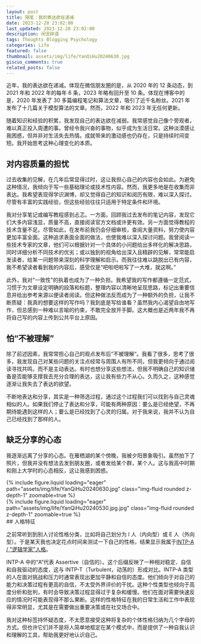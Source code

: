 ```yaml
---
layout: post
title: 随笔：我的表达欲在递减
date: 2023-12-28 23:02:00
last_updated: 2023-12-28 23:02:00
description: 闲言碎语
tags: Thoughts Blogging Psychology
categories: Life
featured: false
thumbnail: assets/img/life/YanQiHu20240630.jpg
giscus_comments: true
related_posts: false
---
```


近年，我的表达欲在递减。体现在微信朋友圈的是，从 2020 年的 12 条动态，到 2021 年和 2022 年的每年 6 条，2023 年略有回升至 10 条。体现在博客中的是，2020 年发表了 30 多篇编程笔记和算法文章，吸引了近千名粉丝。2021 年发布了十几篇关于模型算法的文章。然而，2022 年和 2023 年无任何更新。

随着知识和经验的积累，我发现自己的表达欲在减弱。我常感觉自己像个旁观者，难以真正投入周遭的事。曾经令我兴奋的事物，似乎成为生活日常。这种淡漠感让我困惑，但并非对生活失去热情。成就带来的激动感也仍存在，只是持续时间变短。我开始思考这种心理变化的本质。

## 对内容质量的担忧

过去收集的见解，在几年后常显得过时，这让我担心自己的内容也会如此。为避免这种情况，我倾向于写一些基础理论或技术性内容。然而，我更多地是在收集而非表达。我希望表现得学识渊博，却又觉得自己的知识和阅历有限，难以深入探讨。尽管有丰富的实践经验，但这些经验往往只适用于特定条件和环境。

我对分享笔记或编写教程感到忐忑。一方面，回顾我过去发布的笔记内容，发现它们大多内容浅显，质量不高，直接阅读官方文档或许更有效。另一方面觉得教程的技术含量不足。尽管如此，在发布前我仍会仔细审核，查阅大量资料，努力使内容更加丰富全面。这种追求表面全面的做法，也使我难以深入探讨问题。我曾阅读一些技术专家的文章，他们可以根据针对一个具体的小问题给出多样化的解决思路，同时详细分析不同技术的优劣；或以独到的视角给出深入且精辟的见解，常常能启发读者，给某一问题带来深刻的科学理解和启示。而我往往难以跳脱出已有内容，我不希望读者看到我的内容后，感受仅是“吧啦吧啦写了一大堆，就这啊。”

此外，我对"一致性"的执着也成为了一种负担。我希望我的写作都遵循一定范式，习惯于为文章设定明确的段落和标题，整理内容以清晰地呈现思路，标记出重要信息并给出参考来源以便读者阅读。但这种做法反而成为了一种额外的负担，让我不断质疑：我真的想要这样的写作吗？我到底是写给谁看？虽然我内心渴望自由地写作，但总感到一种难以言喻的约束，不敢完全放开手脚。这大概也是近两年我不再将自己写的内容上传到公共平台上原因。

## 怕“不被理解”

除了前述因素，我常常担心自己的观点发布后”不被理解“。我看了很多，思考了很多，我发现自己对某些问题的关注点经常与周围人有所不同，但我更倾向于通过阅读寻找共鸣，而不是主动表达。有时也想分享这些想法，但我不明确自己的知识储备是否能够支撑我去充分合理的表达，这让我有些力不从心。久而久之，这种感觉逐渐让我失去了表达的欲望。

不断地表达和分享，其实是一种筛选过程，通过这个过程我们可以找到与自己灵魂相似的人。如果我们停止了表达和分享，可能有两种原因：要么是已经绝望，不再期待能遇到这样的人；要么是已经找到了心灵的归属。对于我来说，我并不认为自己已经找到了那样的人。

## 缺乏分享的心态

我逐渐远离了分享的心态。在雁栖湖的某个傍晚，我被夕阳景象吸引。虽然拍下了照片，但我并没有想法去发到朋友圈，或者发给某个群，某个人。这与我高中时期和刚上大学时的心态相反，这让我感到困惑。

<div class="row mt-3">
    <div class="col-sm mt-3 mt-md-0">
        {% include figure.liquid loading="eager" path="assets/img/life/YanQiHu20240630.jpg" class="img-fluid rounded z-depth-1" zoomable=true %}
    </div>
    <div class="col-sm mt-3 mt-md-0">
        {% include figure.liquid loading="eager" path="assets/img/life/YanQiHu20240530.jpg.jpg" class="img-fluid rounded z-depth-1" zoomable=true %}
    </div>
</div>
## 人格特征

之前常听到到别人讨论性格分类，比如将自己划分为 I 人（内向型）或 E 人（外向型）。于是某天我也决定花点时间来测试一下自己的性格，结果显示我属于[INTP-A / "逻辑学家"人格](https://www.16personalities.com/intp-personality)。

INTP-A 中的“A”代表 Assertive（自信的）。这个后缀反映了一种相对稳定、自信和自我驱动的态度，这与 INTP-T（Turbulent，动荡的）形成对比。INTP-A 类型的人在面对挑战和压力时通常表现出更加平静和自信的态度。他们倾向于对自己的能力和决策过程有更高的自信，不太受外界评价的干扰。这种个性类型也倾向于高度分析和批判，有时会导致决策过程显得过于复杂和缓慢。他们在面对需要快速反应的情况时可能表现得不那么果断。这样的性格特征在我的日常生活和工作中表现得非常明显，尤其是在需要做出重要决策或在社交场合中。

我对这种标签持怀疑态度，不太愿意接受这种将复杂的个体性格归纳为几个字母的方式。但也许它们并不是将人简单地框定在某个模式中，而是提供了一种自我认识和理解的工具，帮助我更好地认识自己。
